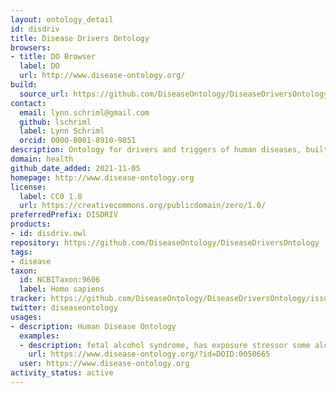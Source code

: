 ```yaml
---
layout: ontology_detail
id: disdriv
title: Disease Drivers Ontology
browsers:
- title: DO Browser
  label: DO
  url: http://www.disease-ontology.org/
build:
  source_url: https://github.com/DiseaseOntology/DiseaseDriversOntology/tree/main/src/ontology/disdriv.owl
contact:
  email: lynn.schriml@gmail.com
  github: lschriml
  label: Lynn Schriml
  orcid: 0000-0001-8910-9851
description: Ontology for drivers and triggers of human diseases, built to classify ExO ontology exposure stressors. An application ontology. Built in collaboration with EnvO, ExO, ECTO and ChEBI.
domain: health
github_date_added: 2021-11-05
homepage: http://www.disease-ontology.org
license:
  label: CC0 1.0
  url: https://creativecommons.org/publicdomain/zero/1.0/
preferredPrefix: DISDRIV
products:
- id: disdriv.owl
repository: https://github.com/DiseaseOntology/DiseaseDriversOntology
tags:
- disease
taxon:
  id: NCBITaxon:9606
  label: Homo sapiens
tracker: https://github.com/DiseaseOntology/DiseaseDriversOntology/issues
twitter: diseaseontology
usages:
- description: Human Disease Ontology
  examples:
  - description: fetal alcohol syndrome, has exposure stressor some alcohol
    url: https://www.disease-ontology.org/?id=DOID:0050665
  user: https://www.disease-ontology.org
activity_status: active
---
```

